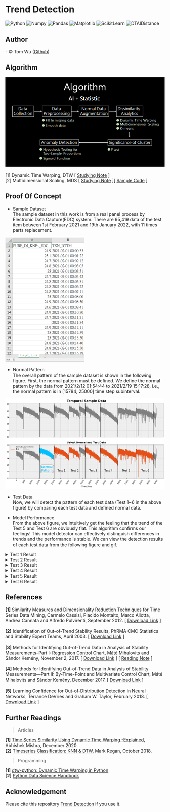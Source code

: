 # Trend Detection  
![Python](https://img.shields.io/badge/Python-3.7.13-blue.svg) ![Numpy](https://img.shields.io/badge/NumPy-1.21.6-range.svg) ![Pandas](https://img.shields.io/badge/Pandas-1.3.5-range.svg) ![Matplotlib](https://img.shields.io/badge/Matplolib-3.2.2-range.svg) ![ScikitLearn](https://img.shields.io/badge/ScikitLearn-1.0.2-range.svg) ![DTAIDistance](https://img.shields.io/badge/DTAIDistance-2.3.6-range.svg)

## Author  
<span> - &copy; Tom Wu (<a href="https://github.com/YenLinWu">Github</a>) </span>  

## Algorithm  
<img src='./Images_of_README/algorithm.png'>

[1] Dynamic Time Warping, DTW [ [Studying Note](https://colab.research.google.com/github/YenLinWu/Trend_Detection/blob/main/Dynamic_Time_Warping/Studying_Note.ipynb) ]    
[2] Multidimensional Scaling, MDS [ [Studying Note](https://hackmd.io/@20gd3hLfS7G4xfz9rKqycw/multidimensional_scaling) ][ [Sample Code](https://colab.research.google.com/github/YenLinWu/Trend_Detection/blob/main/Multidimensional_Scaling/Multidimensional_Scaling.ipynb) ]

## Proof Of Concept
* Sample Dataset  
The sample dataset in this work is from a real panel process by Electronic Data Capture(EDC) system. There are 95,419 data of the test item between 1st February 2021 and 19th January 2022, with 11 times parts replacement.  
<p align='left'>
  <img src='./Images_of_README/sample_data.png' width='250'>  

* Normal Pattern    
The overall pattern of the sample dataset is shown in the following figure. First, the normal pattern must be defined. We define the normal pattern by the data from 2021/2/12 01:54:44 to 2021/2/19 15:17:28, i.e., the normal pattern is in [15784, 25000] time step subinterval.  
<p align='left'>
  <img src='./Output_Images_of_POC/Normal_and_Test_Data.png' width='750'>  
  
* Test Data   
Now, we will detect the pattern of each test data (Test 1~6 in the above figure) by comparing each test data and defined normal data.  
  
* Model Performance  
  From the above figure, we intuitively get the feeling that the trend of the Test 5 and Test 6 are obviously flat. This algorithm confirms our feelings! This model detector can effectively distinguish differences in trends and the performance is stable. We can view the detection results of each test data from the following figure and gif.       
    
 
<details>  
<summary> Test 1 Result </summary>
  <p align='left'>
  <img src='./Output_Images_of_POC/Smoothing_Normal_and_Test_1.png' width='400'>  
  <img src='./Output_Images_of_POC/Detection_Output_of_Test_1.gif' width='390'>  
      
  [[View original gif]](./Output_Images_of_POC/Detection_Output_of_Test_1.gif)  
</details>   

<details>  
<summary> Test 2 Result </summary>
  <p align='left'>
  <img src='./Output_Images_of_POC/Smoothing_Normal_and_Test_2.png' width='400'>
  <img src='./Output_Images_of_POC/Detection_Output_of_Test_2.gif' width='390'>  
        
  [[View original gif]](./Output_Images_of_POC/Detection_Output_of_Test_2.gif)  
</details>   

<details>  
<summary> Test 3 Result </summary>
  <p align='left'>
  <img src='./Output_Images_of_POC/Smoothing_Normal_and_Test_3.png' width='400'>
  <img src='./Output_Images_of_POC/Detection_Output_of_Test_3.gif' width='390'>  
          
  [[View original gif]](./Output_Images_of_POC/Detection_Output_of_Test_3.gif)  
</details>   

<details>  
<summary> Test 4 Result </summary>
  <p align='left'>
  <img src='./Output_Images_of_POC/Smoothing_Normal_and_Test_4.png' width='400'>
  <img src='./Output_Images_of_POC/Detection_Output_of_Test_4.gif' width='390'>  
          
  [[View original gif]](./Output_Images_of_POC/Detection_Output_of_Test_4.gif)  
</details>   

<details>  
<summary> Test 5 Result </summary>
  <p align='left'>
  <img src='./Output_Images_of_POC/Smoothing_Normal_and_Test_5.png' width='400'>
  <img src='./Output_Images_of_POC/Detection_Output_of_Test_5.gif' width='390'>  
          
  [[View original gif]](./Output_Images_of_POC/Detection_Output_of_Test_5.gif)  
</details>   

<details>  
<summary> Test 6 Result </summary>
  <p align='left'>
  <img src='./Output_Images_of_POC/Smoothing_Normal_and_Test_6.png' width='400'>
  <img src='./Output_Images_of_POC/Detection_Output_of_Test_6.gif' width='390'>  
          
  [[View original gif]](./Output_Images_of_POC/Detection_Output_of_Test_6.gif)  
</details>   

## References  
**[1]** Similarity Measures and Dimensionality Reduction Techniques for Time Series Data Mining, Carmelo Cassisi, Placido Montalto, Marco Aliotta, Andrea Cannata and Alfredo Pulvirenti, September 2012.  [ [Download Link](https://www.intechopen.com/chapters/39030) ]
</br>   
**[2]** Identification of Out-of-Trend Stability Results, PhRMA CMC Statistics and Stability Expert Teams, April 2003. [ [Download Link](http://alfresco-static-files.s3.amazonaws.com/alfresco_images/pharma/2014/08/22/5d9c565f-81ff-4879-aaed-20acd24d0335/article-52982.pdf) ]    
</br> 
**[3]** Methods for Identifying Out-of-Trend Data in Analysis of Stability Measurements–Part I: Regression Control Chart, Máté Mihalovits and Sándor Kemény, November 2, 2017. [ [Download Link](https://cdn.sanity.io/files/0vv8moc6/pharmtech/e80e5dbb15ba554cd2a9aaa7200c6ef665ffc019.pdf) ] [ [Reading Note](https://colab.research.google.com/github/YenLinWu/Trend_Detection/blob/main/Regression_Control_Chart/Reading_Note.ipynb) ] 
</br>   
**[4]** Methods for Identifying Out-of-Trend Data in Analysis of Stability Measurements—Part II: By-Time-Point and Multivariate Control Chart, Máté Mihalovits and Sándor Kemény, December 2017. [ [Download Link](http://alfresco-static-files.s3.amazonaws.com/alfresco_images/pharma/2017/12/13/fd4d33b3-f2a5-41ec-8f57-a29194945342/PT1217_038-043_PeerReviewed.pdf) ] 
</br>  
**[5]** Learning Conﬁdence for Out-of-Distribution Detection in Neural Networks, Terrance DeVries and Graham W. Taylor, February 2018.  [ [Download Link](https://arxiv.org/pdf/1802.04865.pdf) ]
</br> 

## Further Readings    

> Articles   

**[1]** [Time Series Similarity Using Dynamic Time Warping -Explained](https://medium.com/walmartglobaltech/time-series-similarity-using-dynamic-time-warping-explained-9d09119e48ec), Abhishek Mishra, December 2020.    
**[2]** [Timeseries Classification: KNN & DTW](https://nbviewer.org/github/markdregan/K-Nearest-Neighbors-with-Dynamic-Time-Warping/blob/master/K_Nearest_Neighbor_Dynamic_Time_Warping.ipynb), Mark Regan, October 2018.

> Programming

**[1]** [dtw-python: Dynamic Time Warping in Python](https://dynamictimewarping.github.io/python/)
</br> 
**[2]** [Python Data Science Handbook](https://jakevdp.github.io/PythonDataScienceHandbook/)
</br> 

## Acknowledgement    
Please cite this repository [Trend Detection](https://github.com/YenLinWu/Trend_Detection) if you use it.  
